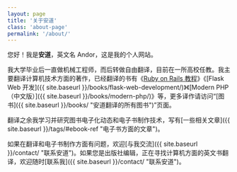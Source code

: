 ```yaml
---
layout: page
title: '关于安道'
class: 'about-page'
permalink: '/about/'
---
```


您好！我是**安道**，英文名 Andor，这是我的个人网站。

我大学毕业后一直做机械工程师，而后转做自由翻译，目前在一所高校任教。我主要翻译计算机技术方面的著作，已经翻译的书有《[Ruby on Rails 教程](http://railstutorial-china.org)》《[Flask Web 开发]({{ site.baseurl }}/books/flask-web-development/)》《[Modern PHP（中文版）]({{ site.baseurl }}/books/modern-php/)》等，更多译作请访问“[图书]({{ site.baseurl }}/books/ "安道翻译的所有图书")”页面。

翻译之余我学习并研究图书电子化动态和电子书制作技术，写有[一些相关文章]({{ site.baseurl }}/tags/#ebook-ref "电子书方面的文章")。

如果在翻译和电子书制作方面有问题，欢迎[与我交流]({{ site.baseurl }}/contact/ "联系安道")。如果您是出版社编辑，正在寻找计算机方面的英文书翻译，欢迎随时[联系我]({{ site.baseurl }}/contact/ "联系安道")。
